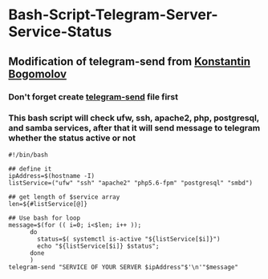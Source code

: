 # Bash-Script-Telegram-Server-Service-Status

## Modification of telegram-send from [Konstantin Bogomolov](https://bogomolov.tech/Telegram-notification-on-SSH-login/)
### Don't forget create [telegram-send](https://github.com/purwo-martono/telegram-send) file first
### This bash script will check ufw, ssh, apache2, php, postgresql, and samba services, after that it will send message to telegram whether the status active or not

```
#!/bin/bash

## define it
ipAddress=$(hostname -I)
listService=("ufw" "ssh" "apache2" "php5.6-fpm" "postgresql" "smbd")

## get length of $service array
len=${#listService[@]}

## Use bash for loop
message=$(for (( i=0; i<$len; i++ ));
      do
        status=$( systemctl is-active "${listService[$i]}")
        echo "${listService[$i]} $status";
      done
      )
telegram-send "SERVICE OF YOUR SERVER $ipAddress"$'\n'"$message"
```
